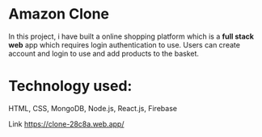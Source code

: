 <h1>Amazon Clone</h1>

In this project, i have built a online shopping platform which is a <strong>full stack web</strong> app which requires login authentication to use.
Users can create account and login to use and add products to the basket.

<h1>Technology used:</h1>
HTML, CSS, MongoDB, Node.js, React.js, Firebase

Link https://clone-28c8a.web.app/
